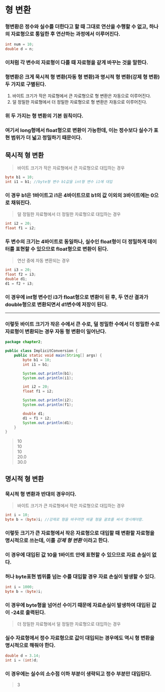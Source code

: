 # 형 변환
### 형변환은 정수와 실수를 더한다고 할 때 그대로 연산을 수행할 수 없고, 하나의 자료형으로 통일한 후 연산하는 과정에서 이루어진다.
```java
int num = 10;
double d = n;
```
### 이처럼 각 변수의 자료형이 다를 때 자료형을 같게 바꾸는 것을 말한다.
### 형변환은 크게 묵시적 형 변환(자동 형 변환)과 명시적 형 변환(강제 형 변환)두 가지로 구별된다.
1. 바이트 크기가 작은 자료형에서 큰 자료형으로 형 변환은 자동으로 이루어진다.
2. 덜 정밀한 자료형에서 더 정밀한 자료형으로 형 변환은 자동으로 이루어진다.
### 위 두 가지는 형 변환의 기본 원칙이다.
### 여기서 long형에서 float형으로 변환이 가능한데, 이는 정수보다 실수가 표현 범위가 더 넓고 정밀하기 때문이다.
## 묵시적 형 변환
> 바이트 크기가 작은 자료형에서 큰 자료형으로 대입하는 경우
```java
byte b1 = 10;
int i1 = b1; //byte형 변수 b1값을 int형 변수 i1에 대입
```
### 이 경우 b1은 1바이트고 i1은 4바이트므로 b1의 값 이외의 3바이트에는 0으로 채워진다.
> 덜 정밀한 자료형에서 더 정밀한 자료형으로 대입하는 경우
```java
int i2 = 20;
float f1 = i2;
```
### 두 변수의 크기는 4바이트로 동일하나, 실수인 float형이 더 정밀하게 데이터를 표현할 수 있으므로 float형으로 변환이 된다.
> 연산 중에 자동 변환되는 경우
```java
int i3 = 20;
float f2 = i3;
double d1;
d1 = f2 + i3;
```
### 이 경우에 int형 변수인 i3가 float형으로 변환이 된 후, 두 연산 결과가 double형으로 변환되면서 d1변수에 저장이 된다.
---
### 이렇듯 바이트 크기가 작은 수에서 큰 수로, 덜 정밀한 수에서 더 정밀한 수로 자료형이 변환되는 경우 자동 형 변환이 일어난다.
```java
package chapter2;

public class ImplicitConversion {
    public static void main(String[] args) {
        byte b1 = 10;
        int i1 = b1;

        System.out.println(b1);
        System.out.println(i1);

        int i2 = 20;
        float f1 = i2;

        System.out.println(i2);
        System.out.println(f1);

        double d1;
        d1 = f1 + i2;
        System.out.println(d1);
    }
}
```
> 10
\
10
\
10
\
20.0
\
30.0
## 명시적 형 변환
### 묵시적 형 변환과 반대의 경우이다.
> 바이트 크기가 큰 자료형에서 작은 자료형으로 대입하는 경우
```java
int i = 10;
byte b = (byte)i; //강제로 형을 바꾸려면 바꿀 형을 괄호를 써서 명시해야함.
```
### 이렇듯 크기가 큰 자료형에서 작은 자료형으로 대입할 때 변환할 자료형을 명시적으로 쓰는데, 이를 _강제 형 변환_ 이라고 한다.
### 이 경우에 대입된 값 10을 1바이트 안에 표현할 수 있으므로 자료 손실이 없다.
### 허나 byte표현 범위를 넘는 수를 대입할 경우 자료 손실이 발생할 수 있다.
```java
int i = 1000;
byte b = (byte)i;
```
### 이 경우에 byte형을 넘어선 수이기 때문에 자료손실이 발생하여 대입된 값이 -24로 출력된다.
> 더 정밀한 자료형에서 덜 정밀한 자료형으로 대입하는 경우
### 실수 자료형에서 정수 자료형으로 값이 대입되는 경우에도 역시 형 변환을 명시적으로 해줘야 한다.
```java
double d = 3.14;
int i = (int)d;
```
### 이 경우에는 실수의 소수점 이하 부분이 생략되고 정수 부분만 대입된다.
> 3